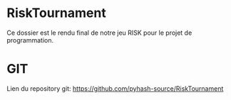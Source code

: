 # RiskTournament
Ce dossier est le rendu final de notre jeu RISK pour le projet de programmation.

# GIT
Lien du repository git: https://github.com/pyhash-source/RiskTournament 


